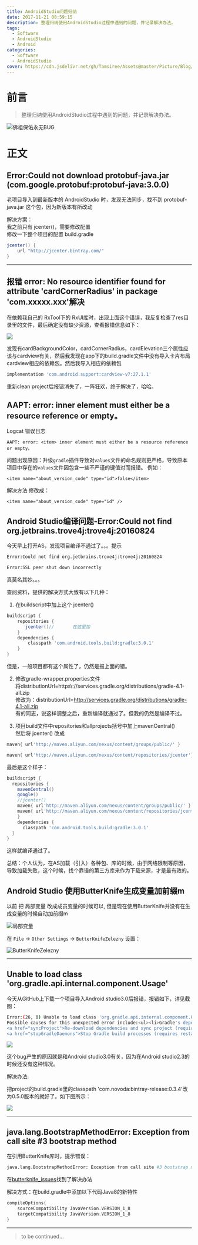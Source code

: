 ```yaml
---
title: AndroidStudio问题归纳
date: 2017-11-21 08:59:15
description: 整理归纳使用AndroidStudio过程中遇到的问题，并记录解决办法。
tags:
  - Software
  - AndroidStudio
  - Android
categories:
  - Software
  - AndroidStudio
cover: https://cdn.jsdelivr.net/gh/Tamsiree/Assets@master/Picture/Blog/Cover/5wg9y3.jpg
---
```


# 前言
> 整理归纳使用AndroidStudio过程中遇到的问题，并记录解决办法。

![佛祖保佑永无BUG](https://cdn.jsdelivr.net/gh/Tamsiree/Assets@master/Picture/e5b573b851277482a57b8e0de6b11d0c_hd.jpg)

# 正文
## Error:Could not download protobuf-java.jar (com.google.protobuf:protobuf-java:3.0.0)
老项目导入到最新版本的 AndroidStudio 时，发现无法同步，找不到 protobuf-java.jar 这个包，因为新版本有所改动

解决方案：  
我之前只有 jcenter()，需要修改配置  
修改一下整个项目的配置 build.gradle  

```gradle
jcenter() {
    url "http://jcenter.bintray.com/"
}
```

---

## 报错 error: No resource identifier found for attribute 'cardCornerRadius' in package 'com.xxxxx.xxx'解决

在依赖我自己的 RxTool下的 RxUI库时，出现上面这个错误，我反复检查了res目录里的文件，最后确定没有缺少资源，查看报错信息如下：

![](https://cdn.jsdelivr.net/gh/Tamsiree/Assets@master/Picture/Blog/Post/20191123140756.png)

发现有cardBackgroundColor，cardCornerRadius，cardElevation三个属性应该与cardview有关，然后我发现在app下的build.gradle文件中没有导入卡片布局cardview相应的依赖包。然后我导入相应的依赖包 
```gradle
implementation 'com.android.support:cardview-v7:27.1.1'
```

重新clean project后报错消失了，一阵狂欢，终于解决了，哈哈。

## AAPT: error: <item> inner element must either be a resource reference or empty。

Logcat 错误日志
```
AAPT: error: <item> inner element must either be a resource reference or empty。
```

问题出现原因：升级`gradle`插件导致对`values`文件的命名规则更严格，导致原本项目中存在的`values`文件因包含一些不严谨的键值对而报错。
例如：
```
<item name="about_version_code" type="id">false</item>
```

解决方法
修改成：
```
<item name="about_version_code" type="id" />
```

## Android Studio编译问题-Error:Could not find org.jetbrains.trove4j:trove4j:20160824

今天早上打开AS，发现项目编译不通过了。。。提示
```bash
Error:Could not find org.jetbrains.trove4j:trove4j:20160824

Error:SSL peer shut down incorrectly
```
真莫名其妙。。。

查阅资料，提供的解决方式大致有以下几种：

1. 在buildscript中加上这个 jcenter()
```gradle
buildscript {
    repositories {   
       jcenter()//       在这里加
    }
    dependencies {
        classpath 'com.android.tools.build:gradle:3.0.1'
    }
}
```
但是，一般项目都有这个属性了，仍然是报上面的错。

2. 修改gradle-wrapper.properties文件  
将distributionUrl=https\\://services.gradle.org/distributions/gradle-4.1-all.zip  
修改为：distributionUrl=http://services.gradle.org/distributions/gradle-4.1-all.zip  
有的同志，说这样调整之后，重新编译就通过了。但我的仍然是编译不过。

3. 项目build文件中repositories和allprojects括号中加上mavenCentral()  
然后将 jcenter() 改成
```gradle
maven{ url'http://maven.aliyun.com/nexus/content/groups/public/' }

maven{ url'http://maven.aliyun.com/nexus/content/repositories/jcenter'}
```
最后是这个样子：

```gradle
buildscript {
  repositories {
    mavenCentral()
    google()
    //jcenter()
    maven{ url'http://maven.aliyun.com/nexus/content/groups/public/' }
    maven{ url'http://maven.aliyun.com/nexus/content/repositories/jcenter'}
    }
    dependencies {
      classpath 'com.android.tools.build:gradle:3.0.1'
  }
}
```
这样就编译通过了。

总结：个人认为，在AS加载（引入）各种包、库的时候，由于网络限制等原因，导致加载失败，这个时候，找个靠谱的第三方库来作为下载来源，才是最有效的。


## Android Studio 使用ButterKnife生成变量加前缀m

以前 把 局部变量 改成成员变量的时候可以, 但是现在使用ButterKnife并没有在生成变量的时候自动加前缀m

![局部变量](https://img-blog.csdn.net/20180819112719556?watermark/2/text/aHR0cHM6Ly9ibG9nLmNzZG4ubmV0L3UwMTE5MzA3ODA=/font/5a6L5L2T/fontsize/400/fill/I0JBQkFCMA==/dissolve/70)

在 `File` -> `Other Settings` -> `ButterKnifeZelezny` 设置：

![ButterKnifeZelezny](https://img-blog.csdn.net/20180819112932927?watermark/2/text/aHR0cHM6Ly9ibG9nLmNzZG4ubmV0L3UwMTE5MzA3ODA=/font/5a6L5L2T/fontsize/400/fill/I0JBQkFCMA==/dissolve/70)

---

## Unable to load class 'org.gradle.api.internal.component.Usage'

今天从GitHub上下载一个项目导入Android studio3.0后报错，报错如下，详见截图：

```bash
Error:(26, 0) Unable to load class 'org.gradle.api.internal.component.Usage'.
Possible causes for this unexpected error include:<ul><li>Gradle's dependency cache may be corrupt (this sometimes occurs after a network connection timeout.)
<a href="syncProject">Re-download dependencies and sync project (requires network)</a></li><li>The state of a Gradle build process (daemon) may be corrupt. Stopping all Gradle daemons may solve this problem.
<a href="stopGradleDaemons">Stop Gradle build processes (requires restart)</a></li><li>Your project may be using a third-party plugin which is not compatible with the other plugins in the project or the version of Gradle requested by the project.</li></ul>In the case of corrupt Gradle processes, you can also try closing the IDE and then killing all Java processes.
```

![](https://img-blog.csdn.net/20171117202419826)

这个bug产生的原因就是和Android studio3.0有关，因为在Android studio2.3的时候还没有这种情况。

解决办法: 

把project的build.gradle里的classpath 'com.novoda:bintray-release:0.3.4'改为0.5.0版本的就好了。如下图所示：

![](https://img-blog.csdn.net/20171117203143970)

---

## java.lang.BootstrapMethodError: Exception from call site #3 bootstrap method

在引用ButterKnife库时，提示错误：  

```bash
java.lang.BootstrapMethodError: Exception from call site #3 bootstrap method
```

在[butterknife_issues](https://github.com/JakeWharton/butterknife/issues/1468)找到了解决办法

解决方式：在build.gradle中添加以下代码Java8的新特性

```gradle
compileOptions{
    sourceCompatibility JavaVersion.VERSION_1_8
    targetCompatibility JavaVersion.VERSION_1_8
}
```

---
> to be continued...